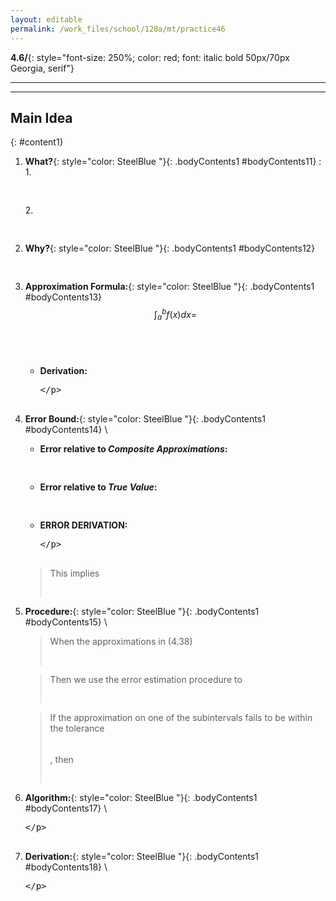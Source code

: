 ```yaml
---
layout: editable
permalink: /work_files/school/128a/mt/practice46
---
```


**4.6/**{: style="font-size: 250%; color: red; font: italic bold 50px/70px Georgia, serif"}  

____________________
***

## Main Idea
{: #content1}

1. **What?**{: style="color: SteelBlue  "}{: .bodyContents1 #bodyContents11}
    :   1.  
            <xmp>
            </xmp>
        2.  
            <xmp>
            </xmp>
2. **Why?**{: style="color: SteelBlue  "}{: .bodyContents1 #bodyContents12}
    <xmp>
    </xmp>

3. **Approximation Formula:**{: style="color: SteelBlue  "}{: .bodyContents1 #bodyContents13}  
    $$\int_{a}^{b} f(x) dx = $$  
        <xmp>
        </xmp>

    * **Derivation:**  
        <xmp>


        </xmp>

4. **Error Bound:**{: style="color: SteelBlue  "}{: .bodyContents1 #bodyContents14} \\
    * **Error relative to *Composite Approximations*:**  
        <xmp>
        </xmp>
    * **Error relative to *True Value*:**  
        <xmp>
        </xmp>

    * **ERROR DERIVATION:**  
        <xmp>


        </xmp> 

    > This implies 
        <xmp>
        </xmp>

5. **Procedure:**{: style="color: SteelBlue  "}{: .bodyContents1 #bodyContents15} \\
    > When the approximations in (4.38) 
        <xmp>
        </xmp>
    
    > Then we use the error estimation procedure to 
        <xmp>
        </xmp>  

    > If the approximation on one of the subintervals fails to be within the tolerance $$\ \ \ \ \ \ \ \ $$, then
        <xmp>
        </xmp>

7. **Algorithm:**{: style="color: SteelBlue  "}{: .bodyContents1 #bodyContents17} \\
    <xmp>


    </xmp>

8. **Derivation:**{: style="color: SteelBlue  "}{: .bodyContents1 #bodyContents18} \\
    <xmp>


    </xmp>
